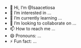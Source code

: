 - 👋 Hi, I’m @Isaacetiosa
- 👀 I’m interested in ...
- 🌱 I’m currently learning ...
- 💞️ I’m looking to collaborate on ...
- 📫 How to reach me ...
- 😄 Pronouns: ...
- ⚡ Fun fact: ...

<!---
Isaacetiosa/Isaacetiosa is a ✨ special ✨ repository because its `README.md` (this file) appears on your GitHub profile.
You can click the Preview link to take a look at your changes.
--->
